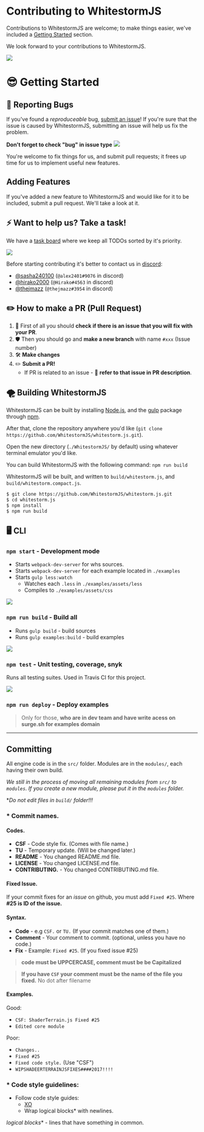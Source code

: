 # Contributing to WhitestormJS

Contributions to WhitestormJS are welcome; to make things easier, we've included a [Getting Started](#getting-started) section.

We look forward to your contributions to WhitestormJS.

![](http://i.imgur.com/Mh5HMEn.png)

# 😎 Getting Started

## 🐞 Reporting Bugs

If you've found a *reproduceable* bug, [submit an issue](https://github.com/WhitestormJS/whitestorm.js/issues)! If you're sure that the issue is caused by WhitestormJS, submitting an issue will help us fix the problem.

**Don't forget to check "bug" in issue type**
![](http://i.imgur.com/Y16kjgv.png)

You're welcome to fix things for us, and submit pull requests; it frees up time for us to implement useful new features.

## Adding Features

If you've added a new feature to WhitestormJS and would like for it to be included, submit a pull request. We'll take a look at it.

## ⚡️ Want to help us? Take a task!

We have a [task board](https://github.com/WhitestormJS/whitestorm.js/projects/4) where we keep all TODOs sorted by it's priority.

[![](http://i.imgur.com/KYmYwN7.png)](https://github.com/WhitestormJS/whitestorm.js/projects/4)

Before starting contributing it's better to contact us in [discord](https://discordapp.com/invite/frNetGE):
 - [@sasha240100](https://github.com/sasha240100) (`@alex2401#9076` in discord)
 - [@hirako2000](https://github.com/hirako2000) (`@Hirako#4563` in discord)
 - [@thejmazz](https://github.com/thejmazz) (`@thejmazz#3954` in discord)
 
## ✏️ How to make a PR (Pull Request)

1. 🔭 First of all you should **check if there is an issue that you will fix with your PR**. 
2. 🛡 Then you should go and **make a new branch** with name `#xxx` (Issue number)
3. 🛠 **Make changes**
4. ✏️ **Submit a PR!**
   - If PR is related to an issue - 📌 **refer to that issue in PR description**.

## 🌪 Building WhitestormJS

WhitestormJS can be built by installing [Node.js](https://nodejs.org), and the [gulp](https://www.npmjs.com/package/gulp) package through [npm](https://www.npmjs.com/).

After that, clone the repository anywhere you'd like (`git clone https://github.com/WhitestormJS/whitestorm.js.git`).

Open the new directory (`./WhitestormJS/` by default) using whatever terminal emulator you'd like.

You can build WhitestormJS with the following command: `npm run build`

WhitestormJS will be built, and written to `build/whitestorm.js`, and `build/whitestorm.compact.js`.

```bash
$ git clone https://github.com/WhitestormJS/whitestorm.js.git
$ cd whitestorm.js
$ npm install
$ npm run build
```

## 🖥 CLI

### `npm start` - Development mode
- Starts `webpack-dev-server` for whs sources.
- Starts `webpack-dev-server` for each example located in `./examples`
- Starts `gulp less:watch`
  - Watches each `.less` in `./examples/assets/less`
  - Compiles to `./examples/assets/css`
  
![](http://i.imgur.com/7bDhpHK.png)
  
### `npm run build` - Build all
- Runs `gulp build` - build sources
- Runs `gulp examples:build` - build examples

![](http://i.imgur.com/AfIQY8l.png)

### `npm test` - Unit testing, coverage, snyk
Runs all testing suites. Used in Travis CI for this project.

![](http://i.imgur.com/WbWMykP.png)

### `npm run deploy` - Deploy examples
> Only for those, **who are in dev team and have write acess on surge.sh for examples domain**

----

## Committing

All engine code is in the `src/` folder.
Modules are in the `modules/`, each having their own build.

_We still in the process of moving all remaining modules from `src/` to `modules`. If you create a new module, please put it in the `modules` folder._

**Do not edit files in `build/` folder!!!*

### * Commit names.

#### Codes.
 - **CSF** - Code style fix. (Comes with file name.)
 - **TU** - Temporary update. (Will be changed later.)
 - **README** - You changed README.md file.
 - **LICENSE** - You changed LICENSE.md file.
 - **CONTRIBUTING.** - You changed CONTRIBUTING.md file.



#### Fixed Issue.

If your commit fixes for an _issue_ on github, you must add `Fixed #25`. Where **#25 is ID of the issue.**

#### Syntax.

- **Code** - e.g `CSF.` or `TU.` (If your commit matches one of them.)
- **Comment** - Your comment to commit. (optional, unless you have no code.)
- **Fix** - Example: `Fixed #25`. (If you fixed issue #25)

>**code must be UPPCERCASE, comment must be be Capitalized**

>**If you have `CSF` your comment must be the name of the file you fixed.** No dot after filename


#### Examples.

Good:
 - `CSF: ShaderTerrain.js Fixed #25`
 - `Edited core module`

Poor:
 - `Changes..`
 - `Fixed #25`
 - `Fixed code style.` (Use "CSF")
 - `WIPSHADEERTERRAINJSFIXES####2017!!!!`


### * Code style guidelines:
 - Follow code style guides:
    - [XO](https://github.com/sindresorhus/xo)
    - Wrap logical blocks* with newlines.
   
_logical blocks_* - lines that have something in common.

